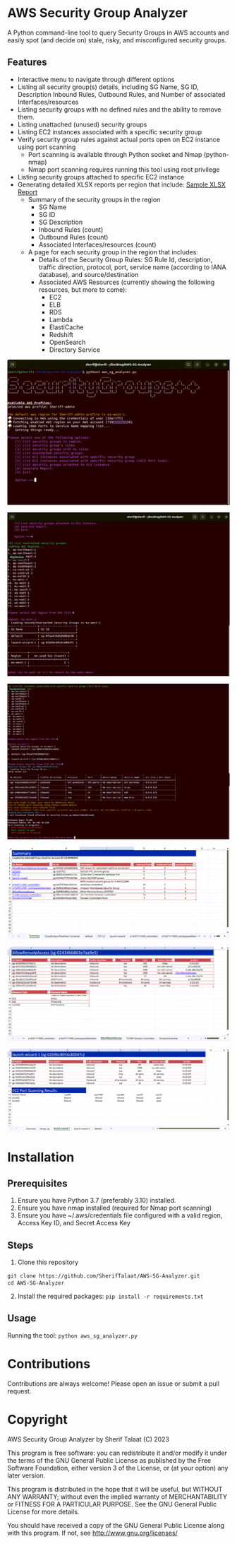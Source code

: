 # AWS Security Group Analyzer
A Python command-line tool to query Security Groups in AWS accounts and easily spot (and decide on) stale, risky, and misconfigured security groups.

## Features
+ Interactive menu to navigate through different options
+ Listing all security group(s) details, including SG Name, SG ID, Description Inbound Rules, Outbound Rules, and Number of associated Interfaces/resources
+ Listing security groups with no defined rules and the ability to remove them.
+ Listing unattached (unused) security groups
+ Listing EC2 instances associated with a specific security group
+ Verify security group rules against actual ports open on EC2 instance using port scanning
  + Port scanning is available through Python socket and Nmap (python-nmap)
  + Nmap port scanning requires running this tool using root privilege 
+ Listing security groups attached to specific EC2 instance
+ Generating detailed XLSX reports per region that include: [Sample XLSX Report](https://github.com/SherifTalaat/AWS-SG-Analyzer/blob/b35ce776d57ac3284167c4081ae88cbf452fedb9/Sample%20Report.xlsx)
  + Summary of the security groups in the region
    + SG Name
    + SG ID
    + SG Description
    + Inbound Rules (count)
    + Outbound Rules (count)
    + Associated Interfaces/resources (count)
  + A page for each security group in the region that includes:
    + Details of the Security Group Rules: SG Rule Id, description, traffic direction, protocol, port, service name (according to IANA database), and source/destination
    + Associated AWS Resources (currently showing the following resources, but more to come):
      + EC2
      + ELB
      + RDS
      + Lambda
      + ElastiCache
      + Redshift
      + OpenSearch
      + Directory Service

![alt text](https://github.com/SherifTalaat/AWS-SG-Analyzer/blob/f72414ceaaf1c8dd9d5682204b99e49912cad488/Images/main%20menu.png "Main Actions Menu")

![alt text](https://github.com/SherifTalaat/AWS-SG-Analyzer/blob/f72414ceaaf1c8dd9d5682204b99e49912cad488/Images/unattached%20security%20groups.png "List Unattaced Security Groups option")

![alt text](https://github.com/SherifTalaat/AWS-SG-Analyzer/blob/f72414ceaaf1c8dd9d5682204b99e49912cad488/Images/EC2%20port%20scanning.png "Attached EC2 instances with port scanning")

![alt text](https://github.com/SherifTalaat/AWS-SG-Analyzer/blob/f72414ceaaf1c8dd9d5682204b99e49912cad488/Images/Report%20Summary.png "Report Summary Page")

![alt text](https://github.com/SherifTalaat/AWS-SG-Analyzer/blob/f72414ceaaf1c8dd9d5682204b99e49912cad488/Images/Report%20-%20SG%20details.png "Report - Security Group Details")

![alt text](https://github.com/SherifTalaat/AWS-SG-Analyzer/blob/e012ad3e91e0f3ea4b89a6a4a2c2c85a1b68b90e/Images/Report%20Port%20Scan.png "Report - EC2 Port Scan Results")


     
# Installation

## Prerequisites
1. Ensure you have Python 3.7 (preferably 3.10) installed.
2. Ensure you have nmap installed (required for Nmap port scanning)
3. Ensure you have ~/.aws/credentials file configured with a valid region, Access Key ID, and Secret Access Key

## Steps
1. Clone this repository

```
git clone https://github.com/SherifTalaat/AWS-SG-Analyzer.git
cd AWS-SG-Analyzer
```

2. Install the required packages: ```pip install -r requirements.txt```

## Usage
Running the tool:
```python aws_sg_analyzer.py```



# Contributions
Contributions are always welcome! Please open an issue or submit a pull request.

# Copyright
AWS Security Group Analyzer by Sherif Talaat (C) 2023

This program is free software: you can redistribute it and/or modify it under the terms of the GNU General Public License as published by the Free Software Foundation, either version 3 of the License, or (at your option) any later version.

This program is distributed in the hope that it will be useful, but WITHOUT ANY WARRANTY; without even the implied warranty of MERCHANTABILITY or FITNESS FOR A PARTICULAR PURPOSE. See the GNU General Public License for more details.

You should have received a copy of the GNU General Public License along with this program. If not, see http://www.gnu.org/licenses/

